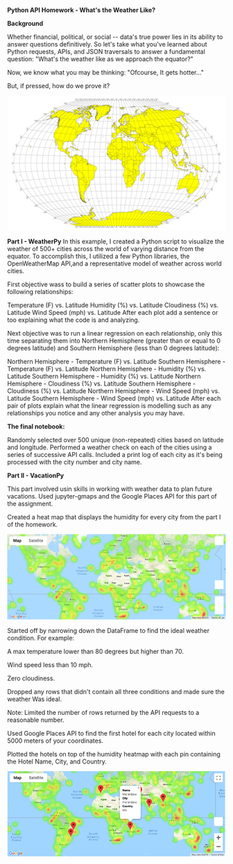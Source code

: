 **Python API Homework - What's the Weather Like?**

**Background**

Whether financial, political, or social -- data's true power lies in its ability to answer questions definitively. So let's take what you've learned about Python requests, APIs, and JSON traversals to answer a fundamental question: "What's the weather like as we approach the equator?"

Now, we know what you may be thinking: "Ofcourse, It gets hotter..."

But, if pressed, how do we prove it?

![](Images/Image1.png)

**Part I - WeatherPy**
In this example, I created a Python script to visualize the weather of 500+ cities across the world of varying distance from the equator. To accomplish this, I utilized a few Python libraries, the OpenWeatherMap API,and a representative model of weather across world cities.

First objective wass to build a series of scatter plots to showcase the following relationships:

Temperature (F) vs. Latitude
Humidity (%) vs. Latitude
Cloudiness (%) vs. Latitude
Wind Speed (mph) vs. Latitude
After each plot add a sentence or too explaining what the code is and analyzing.

Next objective was to run a linear regression on each relationship, only this time separating them into Northern Hemisphere (greater than or equal to 0 degrees latitude) and Southern Hemisphere (less than 0 degrees latitude):

Northern Hemisphere - Temperature (F) vs. Latitude
Southern Hemisphere - Temperature (F) vs. Latitude
Northern Hemisphere - Humidity (%) vs. Latitude
Southern Hemisphere - Humidity (%) vs. Latitude
Northern Hemisphere - Cloudiness (%) vs. Latitude
Southern Hemisphere - Cloudiness (%) vs. Latitude
Northern Hemisphere - Wind Speed (mph) vs. Latitude
Southern Hemisphere - Wind Speed (mph) vs. Latitude
After each pair of plots explain what the linear regression is modelling such as any relationships you notice and any other analysis you may have.

**The final notebook:**

Randomly selected over 500 unique (non-repeated) cities based on latitude and longitude.
Performed a weather check on each of the cities using a series of successive API calls.
Included a print log of each city as it's being processed with the city number and city name.


**Part II - VacationPy**

This part involved usin skills in working with weather data to plan future vacations. Used jupyter-gmaps and the Google Places API for this part of the assignment.

Created a heat map that displays the humidity for every city from the part I of the homework.

![](Images/Image2.png)

Started off by narrowing down the DataFrame to find the ideal weather condition. For example:

A max temperature lower than 80 degrees but higher than 70.

Wind speed less than 10 mph.

Zero cloudiness.

Dropped any rows that didn't contain all three conditions and made sure the weather Was ideal.

Note: Limited the number of rows returned by the API requests to a reasonable number.

Used Google Places API to find the first hotel for each city located within 5000 meters of your coordinates.

Plotted the hotels on top of the humidity heatmap with each pin containing the Hotel Name, City, and Country.

![](Images/Image3.png)


